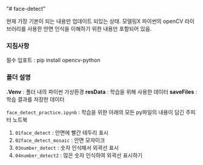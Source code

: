 "# face-detect" 

현재 가장 기본이 되는 내용만 업데이트 되있는 상태.
모델링X 파이썬의 openCV 라이브러리를 사용한
안면 인식을 이해하기 위한 내용만 포함되어 있음.

### 지침사항

필수 임포트 :
pip install opencv-python 

### 폴더 설명
**.Venv** : 폴더 내의 파이썬 가상환경
**resData** : 학습을 위해 사용한 데이터
**saveFiles** : 학습 결과를 저장한 데이터

`face_detect_practice.ipynb` : 
학습을 위한 아래의 모든 py파일의 내용이 담긴 주피터 노트북 

1. `01face_detect` :  안면에 빨간 테두리 표시
2. `02face_detect_mosaic` : 안면 모자이크 
3. `03number_detect` : 숫자 인식해서 외곽선 표시
4. `04number_detect2` : 많은 숫자 인식하여 외곽선 표시하기 

